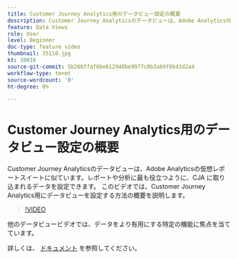```yaml
---
title: Customer Journey Analytics用のデータビュー設定の概要
description: Customer Journey Analyticsのデータビューは、Adobe Analyticsの仮想レポートスイートに似ています。レポートや分析に最も役立つように、CJA に取り込まれるデータを設定できます。 このビデオでは、Customer Journey Analytics用にデータビューを設定する方法の概要を説明します。
feature: Data Views
role: User
level: Beginner
doc-type: feature video
thumbnail: 35110.jpg
kt: 10016
source-git-commit: 5b26bffaf6be612948be9977c8b3a69f6b43d2a4
workflow-type: tm+mt
source-wordcount: '0'
ht-degree: 0%

---
```



# Customer Journey Analytics用のデータビュー設定の概要

Customer Journey Analyticsのデータビューは、Adobe Analyticsの仮想レポートスイートに似ています。レポートや分析に最も役立つように、CJA に取り込まれるデータを設定できます。 このビデオでは、Customer Journey Analytics用にデータビューを設定する方法の概要を説明します。

>[!VIDEO](https://video.tv.adobe.com/v/35110/?quality=12&learn=on)

他のデータビュービデオでは、データをより有用にする特定の機能に焦点を当てています。

詳しくは、 [ドキュメント](https://experienceleague.adobe.com/docs/analytics-platform/using/cja-dataviews/data-views.html?lang=ja) を参照してください。
